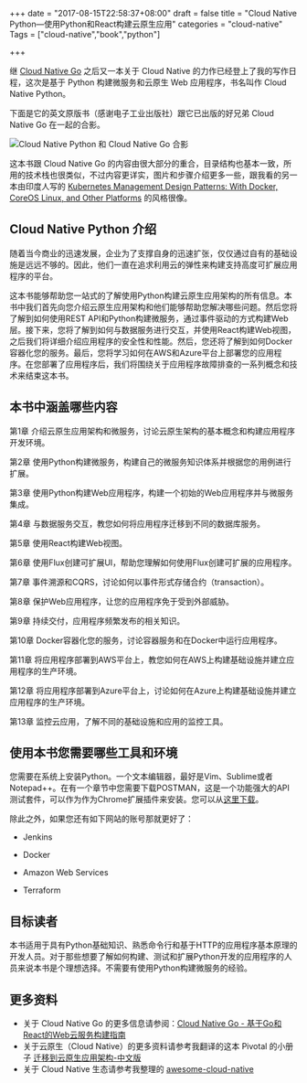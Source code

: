 +++
date = "2017-08-15T22:58:37+08:00"
draft = false
title = "Cloud Native Python—使用Python和React构建云原生应用"
categories = "cloud-native"
Tags = ["cloud-native","book","python"]

+++

继 [Cloud Native Go](https://rootsongjc.github.io/cloud-native-go/) 之后又一本关于 Cloud Native 的力作已经登上了我的写作日程，这次是基于 Python 构建微服务和云原生 Web 应用程序，书名叫作 Cloud Native Python。

下面是它的英文原版书（感谢电子工业出版社）跟它已出版的好兄弟 Cloud Native Go 在一起的合影。

![Cloud Native Python 和 Cloud Native Go 合影](https://res.cloudinary.com/jimmysong/image/upload/images/cloud-native-python-with-cloud-native-go.jpg)

这本书跟 Cloud Native Go 的内容由很大部分的重合，目录结构也基本一致，所用的技术栈也很类似，不过内容更详实，图片和步骤介绍更多一些，跟我看的另一本由印度人写的 [Kubernetes Management Design Patterns: With Docker, CoreOS Linux, and Other Platforms](https://jimmysong.io/talks/book-kubernetes-management-design-patterns/) 的风格很像。

## Cloud Native Python 介绍

随着当今商业的迅速发展，企业为了支撑自身的迅速扩张，仅仅通过自有的基础设施是远远不够的。因此，他们一直在追求利用云的弹性来构建支持高度可扩展应用程序的平台。

这本书能够帮助您一站式的了解使用Python构建云原生应用架构的所有信息。本书中我们首先向您介绍云原生应用架构和他们能够帮助您解决哪些问题。然后您将了解到如何使用REST API和Python构建微服务，通过事件驱动的方式构建Web层。接下来，您将了解到如何与数据服务进行交互，并使用React构建Web视图，之后我们将详细介绍应用程序的安全性和性能。然后，您还将了解到如何Docker容器化您的服务。最后，您将学习如何在AWS和Azure平台上部署您的应用程序。在您部署了应用程序后，我们将围绕关于应用程序故障排查的一系列概念和技术来结束这本书。

## 本书中涵盖哪些内容

第1章  介绍云原生应用架构和微服务，讨论云原生架构的基本概念和构建应用程序开发环境。

第2章  使用Python构建微服务，构建自己的微服务知识体系并根据您的用例进行扩展。

第3章  使用Python构建Web应用程序，构建一个初始的Web应用程序并与微服务集成。

第4章  与数据服务交互，教您如何将应用程序迁移到不同的数据库服务。

第5章  使用React构建Web视图。

第6章  使用Flux创建可扩展UI，帮助您理解如何使用Flux创建可扩展的应用程序。

第7章  事件溯源和CQRS，讨论如何以事件形式存储合约（transaction）。

第8章  保护Web应用程序，让您的应用程序免于受到外部威胁。

第9章  持续交付，应用程序频繁发布的相关知识。

第10章 Docker容器化您的服务，讨论容器服务和在Docker中运行应用程序。

第11章 将应用程序部署到AWS平台上，教您如何在AWS上构建基础设施并建立应用程序的生产环境。

第12章 将应用程序部署到Azure平台上，讨论如何在Azure上构建基础设施并建立应用程序的生产环境。

第13章 监控云应用，了解不同的基础设施和应用的监控工具。

## 使用本书您需要哪些工具和环境

您需要在系统上安装Python。一个文本编辑器，最好是Vim、Sublime或者Notepad++。在有一个章节中您需要下载POSTMAN，这是一个功能强大的API测试套件，可以作为作为Chrome扩展插件来安装。您可以从[这里下载](https://chrome.google.com/webstore/detail/postman/fhbjgbiflinjbdggehcddcbncdddomop?hl=en)。

除此之外，如果您还有如下网站的账号那就更好了：

-  Jenkins

-  Docker


- Amazon Web Services

- Terraform

## 目标读者

本书适用于具有Python基础知识、熟悉命令行和基于HTTP的应用程序基本原理的开发人员。对于那些想要了解如何构建、测试和扩展Python开发的应用程序的人员来说本书是个理想选择。不需要有使用Python构建微服务的经验。

## 更多资料

- 关于 Cloud Native Go 的更多信息请参阅：[Cloud Native Go - 基于Go和React的Web云服务构建指南](https://jimmysong.io/talks/cloud-native-go/)
- 关于云原生（Cloud Native）的更多资料请参考我翻译的这本 Pivotal 的小册子 [迁移到云原生应用架构-中文版](https://github.com/rootsongjc/migrating-to-cloud-native-application-architectures)
- 关于 Cloud Native 生态请参考我整理的 [awesome-cloud-native](https://github.com/rootsongjc/awesome-cloud-native)
